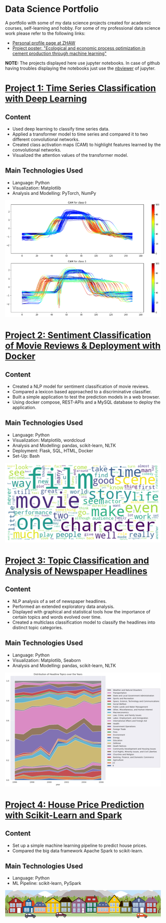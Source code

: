 # Data Science Portfolio
A portfolio with some of my data science projects created for academic courses, self-learning and hobby. For some of my professional data science work please refer to the following links:
- [Personal profile page at ZHAW](https://www.zhaw.ch/en/about-us/person/kuzn/)
- [Project poster: "Ecological and economic process optimization in cement production through machine learning"](https://digitalcollection.zhaw.ch/bitstream/11475/26666/3/2023_Bolt-etal_Vigier-Projekt_Datalab-Symposium-Poster.pdf)

**NOTE:**  The projects displayed here use jupyter notebooks. In case of github having troubles displaying the notebooks just use the [nbviewer](https://nbviewer.jupyter.org/) of jupyter.

# [Project 1: Time Series Classification with Deep Learning](https://github.com/raffaelk/DL_Timeseries_Classification) 

## Content
- Used deep learning to classify time series data.
- Applied a transformer model to time series and compared it to two different convolutional networks.
- Created class activation maps (CAM) to highlight features learned by the convolutional networks.
- Visualized the attention values of the transformer model.

## Main Technologies Used

- Language: Python
- Visualization: Matplotlib
- Analysis and Modelling: PyTorch, NumPy

![](images/cam_gunpoint.png)


# [Project 2: Sentiment Classification of Movie Reviews & Deployment with Docker](https://github.com/raffaelk/nlp-basics/tree/main/sentiment_classification)

## Content
- Created a NLP model for sentiment classification of movie reviews.
- Compared a lexicon based approached to a discriminative classifier.
- Built a simple application to test the prediction models in a web browser.
- Using docker compose, REST-APIs and a MySQL database to deploy the application.

## Main Technologies Used
- Language: Python 
- Visualization: Matplotlib, wordcloud
- Analysis and Modelling: pandas, scikit-learn, NLTK
- Deployment: Flask, SQL, HTML, Docker
- Set-Up: Bash

![](images/movie_wc.png)


# [Project 3: Topic Classification and Analysis of Newspaper Headlines](https://github.com/raffaelk/nlp-basics/tree/main/topic_classification)

## Content
- NLP analysis of a set of newspaper headlines.
- Performed an extended exploratory data analysis.
- Displayed with graphical and statistical tools how the importance of certain topics and words evolved over time.
- Created a multiclass classification model to classify the headlines into distinct topic categories. 

## Main Technologies Used
- Language: Python 
- Visualization: Matplotlib, Seaborn
- Analysis and Modelling: pandas, scikit-learn, NLTK

![](/images/headline_dist.jpg)

# [Project 4: House Price Prediction with Scikit-Learn and Spark](https://github.com/raffaelk/ames_regression)

## Content
- Set up a simple machine learning pipeline to predict house prices.
- Compared the big data framework Apache Spark to scikit-learn.

## Main Technologies Used
- Language: Python 
- ML Pipeline: scikit-learn, PySpark

![](/images/housesbanner.png)
